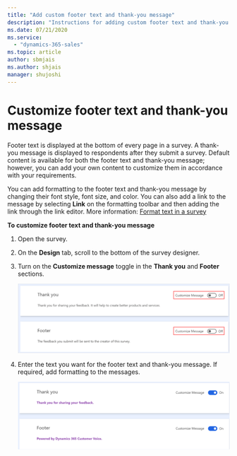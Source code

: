 ```yaml
---
title: "Add custom footer text and thank-you message"
description: "Instructions for adding custom footer text and thank-you message in a survey created with Dynamics 365 Customer Voice."
ms.date: 07/21/2020
ms.service:
  - "dynamics-365-sales"
ms.topic: article
author: sbmjais
ms.author: shjais
manager: shujoshi
---
```


# Customize footer text and thank-you message

Footer text is displayed at the bottom of every page in a survey. A thank-you message is displayed to respondents after they submit a survey. Default content is available for both the footer text and thank-you message; however, you can add your own content to customize them in accordance with your requirements.

You can add formatting to the footer text and thank-you message by changing their font style, font size, and color. You can also add a link to the message by selecting **Link** on the formatting toolbar and then adding the link through the link editor. More information: [Format text in a survey](survey-text-format.md)

**To customize footer text and thank-you message**

1. Open the survey.

2. On the **Design** tab, scroll to the bottom of the survey designer. 

3. Turn on the **Customize message** toggle in the **Thank you** and **Footer** sections.

    ![Turn on the customization of footer text and thank-you message](media/custom-footer-thank-you-off.png "Turn on the customization of footer text and thank-you message") 

4. Enter the text you want for the footer text and thank-you message. If required, add formatting to the messages.

    ![Updated footer text and thank-you message](media/custom-footer-thank-you-on.png "Updated footer text and thank-you message")

